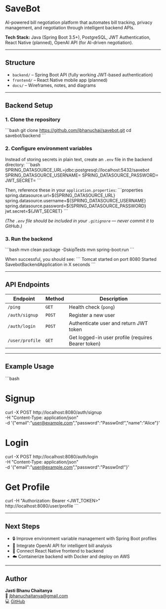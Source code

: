 # SaveBot
AI-powered bill negotiation platform that automates bill tracking, privacy management, and negotiation through intelligent backend APIs.

**Tech Stack:** Java (Spring Boot 3.5+), PostgreSQL, JWT Authentication, React Native (planned), OpenAI API (for AI-driven negotiation).

---

## Structure
- `backend/` – Spring Boot API (fully working JWT-based authentication)
- `frontend/` – React Native mobile app (planned)
- `docs/` – Wireframes, notes, and diagrams

---

## Backend Setup

### 1. Clone the repository
\`\`\`bash
git clone https://github.com/jbhanuchai/savebot.git
cd savebot/backend
\`\`\`

### 2. Configure environment variables
Instead of storing secrets in plain text, create an `.env` file in the backend directory:
\`\`\`bash
SPRING_DATASOURCE_URL=jdbc:postgresql://localhost:5432/savebot
SPRING_DATASOURCE_USERNAME=<your-db-username>
SPRING_DATASOURCE_PASSWORD=<your-db-password>
JWT_SECRET=<your-secret-key>
\`\`\`

Then, reference these in your `application.properties`:
\`\`\`properties
spring.datasource.url=\${SPRING_DATASOURCE_URL}
spring.datasource.username=\${SPRING_DATASOURCE_USERNAME}
spring.datasource.password=\${SPRING_DATASOURCE_PASSWORD}
jwt.secret=\${JWT_SECRET}
\`\`\`

*(The `.env` file should be included in your `.gitignore` — never commit it to GitHub.)*

### 3. Run the backend
\`\`\`bash
mvn clean package -DskipTests
mvn spring-boot:run
\`\`\`

When successful, you should see:
\`\`\`
Tomcat started on port 8080
Started SavebotBackendApplication in X seconds
\`\`\`

---

## API Endpoints

| Endpoint | Method | Description |
|-----------|---------|-------------|
| `/ping` | `GET` | Health check (`pong`) |
| `/auth/signup` | `POST` | Register a new user |
| `/auth/login` | `POST` | Authenticate user and return JWT token |
| `/user/profile` | `GET` | Get logged-in user profile (requires Bearer token) |

---

## Example Usage

\`\`\`bash
# Signup
curl -X POST http://localhost:8080/auth/signup \
  -H "Content-Type: application/json" \
  -d '{"email":"user@example.com","password":"Passw0rd!","name":"Alice"}'

# Login
curl -X POST http://localhost:8080/auth/login \
  -H "Content-Type: application/json" \
  -d '{"email":"user@example.com","password":"Passw0rd!"}'

# Get Profile
curl -H "Authorization: Bearer <JWT_TOKEN>" \
  http://localhost:8080/user/profile
\`\`\`

---

## Next Steps
- 🔒 Improve environment variable management with Spring Boot profiles  
- 🤖 Integrate OpenAI API for intelligent bill analysis  
- 📱 Connect React Native frontend to backend  
- ☁️ Containerize backend with Docker and deploy on AWS  

---

## Author
**Jasti Bhanu Chaitanya**  
📧 [jbhanuchaitanya@gmail.com](mailto:jbhanuchaitanya@gmail.com)  
💻 [GitHub](https://github.com/jbhanuchai)
